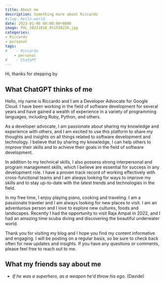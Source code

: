 ```yaml
---
title: About me
description: Something more about Riccardo
#slug: hello-world
date: 2023-01-06 00:00:00+0000
image: PXL_20221018_051530226.jpg
categories:
- Riccardo
- personal
tags:
#    - Riccardo
    - personal
#    - ChatGPT
---
```


Hi, thanks for stepping by

## What ChatGPT thinks of me

Hello, my name is Riccardo and I am a Developer Advocate for Google Cloud. I have been working in the field of software development for several years and have gained a wealth of experience in a variety of programming languages, including Ruby, Python, and others.

As a developer advocate, I am passionate about sharing my knowledge and experience with others, and I am excited to use this platform to share my thoughts and insights on all things related to software development and technology. I believe that by sharing my knowledge, I can help others to improve their skills and to achieve their goals in the field of software development.

In addition to my technical skills, I also possess strong interpersonal and program management skills, which I believe are essential for success in any development role. I have a proven track record of working effectively with cross-functional teams and I am always looking for ways to improve my skills and to stay up-to-date with the latest trends and technologies in the field.

In my free time, I enjoy playing piano, cooking and traveling. I am a passionate traveler and I am always looking for new places to visit. I am an adventurous person and I love to explore new cultures, foods and landscapes. Recently I had the opportunity to visit Raja Ampat in 2022, and I had an amazing time scuba diving and discovering the beautiful underwater world.

Thank you for visiting my blog and I hope you find my content informative and engaging. I will be posting on a regular basis, so be sure to check back often for new updates and insights. If you have any questions or comments, please feel free to reach out to me.

## What my friends say about me

* *If he was a superhero, as a weapon he'd throw his ego.* (Davide)
